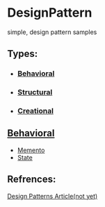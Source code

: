 # DesignPattern
simple, design pattern samples 

## Types:
- ### [Behavioral](#behavioral)
- ### [Structural](#structural)
- ### [Creational](#creational)



## [Behavioral](https://github.com/imaaarov/DesignPatterns/tree/main/Behavioral)
- [Memento](Behavioral/Memento)
- [State](Behavioral/State)

## Refrences:
[Design Patterns Article(not yet)](#)
